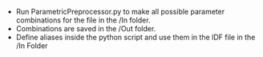 - Run ParametricPreprocessor.py to make all possible parameter combinations for the file in the /In folder. 
- Combinations are saved in the /Out folder. 
- Define aliases inside the python script and use them in the IDF file in the /In Folder
